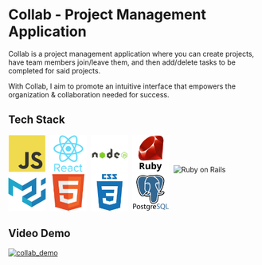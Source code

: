 # Collab - Project Management Application

Collab is a project management application where you can create projects, have team members join/leave them, and then add/delete tasks to be completed for said projects. 

With Collab, I aim to promote an intuitive interface that empowers the organization & collaboration needed for success.
 
 
 ## Tech Stack 
<img src="https://github.com/devicons/devicon/blob/master/icons/javascript/javascript-original.svg" title="JavaScript" alt="JavaScript" width="75" height="75"/>&nbsp;
<img src="https://github.com/devicons/devicon/blob/master/icons/react/react-original-wordmark.svg" title="React" alt="React" width="75" height="75"/>&nbsp;
<img src="https://github.com/devicons/devicon/blob/master/icons/nodejs/nodejs-original-wordmark.svg" title="NodeJS" alt="NodeJS" width="75" height="75"/>&nbsp;
<img src="https://github.com/devicons/devicon/blob/master/icons/ruby/ruby-original-wordmark.svg" title="Ruby" alt="Ruby" height="75"/>&nbsp;
<img src="https://upload.wikimedia.org/wikipedia/commons/1/16/Ruby_on_Rails-logo.png" title="Ruby on Rails" alt="Ruby on Rails" width="75" height="75"/>&nbsp;
<img src="https://github.com/devicons/devicon/blob/master/icons/materialui/materialui-original.svg" title="MUI" alt="MUI" height="75"/>&nbsp;
<img src="https://github.com/devicons/devicon/blob/master/icons/html5/html5-original.svg" title="HTML5" alt="HTML" width="75" height="75"/>&nbsp;
<img src="https://github.com/devicons/devicon/blob/master/icons/css3/css3-plain-wordmark.svg" title="CSS3" alt="CSS" width="75" height="75"/>&nbsp;
<img src="https://github.com/devicons/devicon/blob/master/icons/postgresql/postgresql-original-wordmark.svg" title="SQL" alt="SQL" width="75" height="75"/>&nbsp;
 
 ## Video Demo
 [![collab_demo](https://user-images.githubusercontent.com/97429214/200757625-98196ecf-247d-40fc-a9f2-bcfadf862bda.png)](https://www.youtube.com/watch?v=ypAD_oB4Ems)
 
